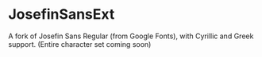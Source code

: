# JosefinSansExt
A fork of Josefin Sans Regular (from Google Fonts), with Cyrillic and Greek support. (Entire character set coming soon)
